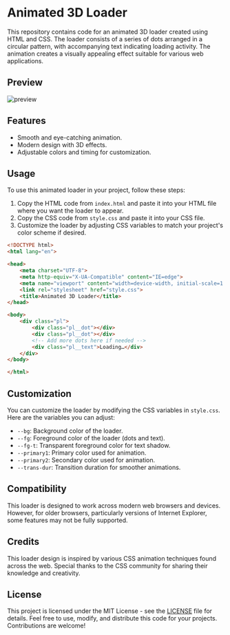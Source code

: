 # Animated 3D Loader

This repository contains code for an animated 3D loader created using HTML and CSS. The loader consists of a series of dots arranged in a circular pattern, with accompanying text indicating loading activity. The animation creates a visually appealing effect suitable for various web applications.

## Preview
![preview](https://github.com/withaarzoo/Animated-3D-Loader/assets/59678435/32aea20d-5861-4792-9ee5-fa1eb98e1630)

## Features

- Smooth and eye-catching animation.
- Modern design with 3D effects.
- Adjustable colors and timing for customization.

## Usage

To use this animated loader in your project, follow these steps:

1. Copy the HTML code from `index.html` and paste it into your HTML file where you want the loader to appear.
2. Copy the CSS code from `style.css` and paste it into your CSS file.
3. Customize the loader by adjusting CSS variables to match your project's color scheme if desired.

```html
<!DOCTYPE html>
<html lang="en">

<head>
    <meta charset="UTF-8">
    <meta http-equiv="X-UA-Compatible" content="IE=edge">
    <meta name="viewport" content="width=device-width, initial-scale=1.0">
    <link rel="stylesheet" href="style.css">
    <title>Animated 3D Loader</title>
</head>

<body>
    <div class="pl">
        <div class="pl__dot"></div>
        <div class="pl__dot"></div>
        <!-- Add more dots here if needed -->
        <div class="pl__text">Loading…</div>
    </div>
</body>

</html>
```

## Customization

You can customize the loader by modifying the CSS variables in `style.css`. Here are the variables you can adjust:

- `--bg`: Background color of the loader.
- `--fg`: Foreground color of the loader (dots and text).
- `--fg-t`: Transparent foreground color for text shadow.
- `--primary1`: Primary color used for animation.
- `--primary2`: Secondary color used for animation.
- `--trans-dur`: Transition duration for smoother animations.

## Compatibility

This loader is designed to work across modern web browsers and devices. However, for older browsers, particularly versions of Internet Explorer, some features may not be fully supported.

## Credits

This loader design is inspired by various CSS animation techniques found across the web. Special thanks to the CSS community for sharing their knowledge and creativity.

## License

This project is licensed under the MIT License - see the [LICENSE](LICENSE) file for details. Feel free to use, modify, and distribute this code for your projects. Contributions are welcome!
